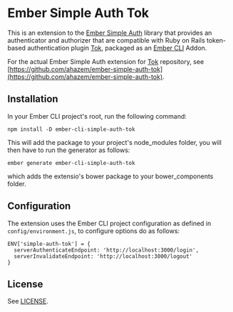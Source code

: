 # Ember Simple Auth Tok

This is an extension to the [Ember Simple Auth](https://github.com/simplabs/ember-simple-auth) library that provides an authenticator and authorizer that are compatible with Ruby on Rails token-based authentication plugin [Tok](https://github.com/ahazem/tok), packaged as an [Ember CLI](https://github.com/stefanpenner/ember-cli) Addon.

For the actual Ember Simple Auth extension for [Tok](https://github.com/ahazem/tok) repository, see [https://github.com/ahazem/ember-simple-auth-tok](https://github.com/ahazem/ember-simple-auth-tok).

## Installation

In your Ember CLI project's root, run the following command:

```
npm install -D ember-cli-simple-auth-tok
```

This will add the package to your project's node_modules folder, you will then have to run the generator as follows:

```
ember generate ember-cli-simple-auth-tok
```

which adds the extensio's bower package to your bower_components folder.

## Configuration

The extension uses the Ember CLI project configuration as defined in `config/environment.js`, to configure options do as follows:

```
ENV['simple-auth-tok'] = {
  serverAuthenticateEndpoint: 'http://localhost:3000/login',
  serverInvalidateEndpoint: 'http://localhost:3000/logout'
}
```

## License

See [LICENSE](https://github.com/ahazem/ember-cli-simple-auth-tok/blob/master/LICENSE).
